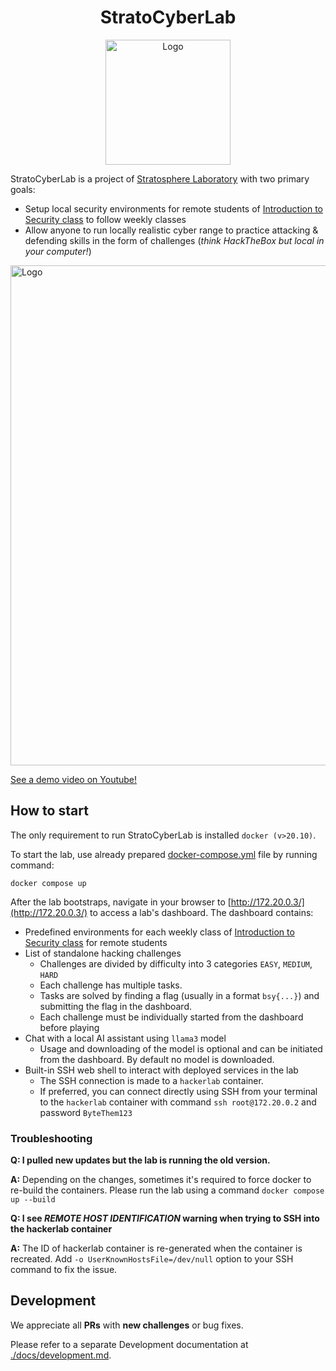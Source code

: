 <h1 align="center">StratoCyberLab </h1>

<p align="center">
  <img src="https://github.com/stratosphereips/BSY-playground/assets/26445918/1898de8c-840f-46a5-ad73-fca0b9b84c14" alt="Logo" width="200"/>
</p>


StratoCyberLab is a project of [Stratosphere Laboratory](https://www.stratosphereips.org/) with two primary goals:

* Setup local security environments for remote students of [Introduction to Security class](https://cybersecurity.bsy.fel.cvut.cz/) to follow weekly classes   
* Allow anyone to run locally realistic cyber range to practice attacking & defending skills in the form of challenges (_think HackTheBox but local in your computer!_)

<p align="left">
  <img src="https://github.com/user-attachments/assets/458dc8eb-c164-4615-8ad6-27745f732342" alt="Logo" width="800"/>
</p>

[See a demo video on Youtube!](https://www.youtube.com/watch?v=dkNBveT3Sqg) 

## How to start

The only requirement to run StratoCyberLab is installed `docker (v>20.10)`. 

To start the lab, use already prepared [docker-compose.yml](./docker-compose.yml) file by running command:
```
docker compose up
```

After the lab bootstraps, navigate in your browser to [http://172.20.0.3/](http://172.20.0.3/) to access a lab's dashboard. The dashboard contains:
* Predefined environments for each weekly class of [Introduction to Security class](https://cybersecurity.bsy.fel.cvut.cz/) for remote students
* List of standalone hacking challenges 
    * Challenges are divided by difficulty into 3 categories `EASY`, `MEDIUM`, `HARD`
    * Each challenge has multiple tasks. 
    * Tasks are solved by finding a flag (usually in a format `bsy{...}`) and submitting the flag in the dashboard.
    * Each challenge must be individually started from the dashboard before playing
* Chat with a local AI assistant using `llama3` model
    * Usage and downloading of the model is optional and can be initiated from the dashboard. By default no model is downloaded.
* Built-in SSH web shell to interact with deployed services in the lab
    * The SSH connection is made to a `hackerlab` container. 
    * If preferred, you can connect directly using SSH from your terminal to the `hackerlab` container with command
`ssh root@172.20.0.2` and password `ByteThem123`


### Troubleshooting

**Q: I pulled new updates but the lab is running the old version.**

**A:** Depending on the changes, sometimes it's required to force docker to re-build the containers. Please run the lab using a command `docker compose up --build` 


**Q: I see _REMOTE HOST IDENTIFICATION_ warning when trying to SSH into the hackerlab container**

**A:** The ID of hackerlab container is re-generated when the container is recreated. Add `-o UserKnownHostsFile=/dev/null` option to your SSH command to fix the issue.

## Development

We appreciate all **PRs** with **new challenges** or bug fixes.

Please refer to a separate Development documentation at [./docs/development.md](./docs/development.md).
